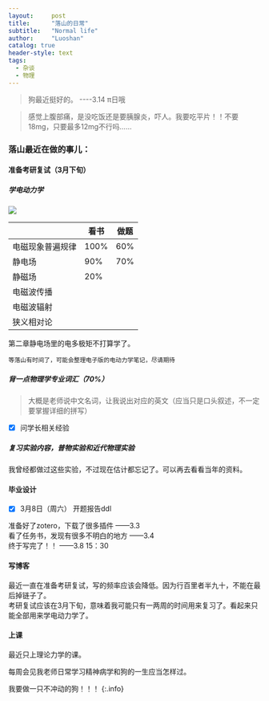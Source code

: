 ```yaml
---
layout:     post
title:      "落山的日常"
subtitle:   "Normal life"
author:     "Luoshan"
catalog: true
header-style: text
tags:
  - 杂谈
  - 物理
---
```


> 狗最近挺好的。    ----3.14 π日哦

> 感觉上腹部痛，是没吃饭还是要胰腺炎，吓人。我要吃平片！！不要18mg，只要最多12mg不行吗……

### 落山最近在做的事儿：


#### 准备考研复试（3月下旬）

##### 学电动力学

![](https://cdn.jsdelivr.net/gh/xunluoshan/xunluoshan.github.io@master/img/attachment/elec-dynamic-exam.png)

|                 | 看书  | 做题 |
| --------------- | ----- | ---- |
|  电磁现象普遍规律 | 100% |  60% |
|  静电场          | 90%  |  70% |
|  静磁场          | 20%  |      |
|  电磁波传播      |      |      |
|  电磁波辐射      |      |      |
|  狭义相对论      |      |      |

第二章静电场里的电多极矩不打算学了。

`等落山有时间了，可能会整理电子版的电动力学笔记，尽请期待`

##### 背一点物理学专业词汇（70%）
> 大概是老师说中文名词，让我说出对应的英文（应当只是口头叙述，不一定要掌握详细的拼写）

- [x] 问学长相关经验  

##### 复习实验内容，普物实验和近代物理实验

我曾经都做过这些实验，不过现在估计都忘记了。可以再去看看当年的资料。

#### 毕业设计

- [x] 3月8日（周六） 开题报告ddl

准备好了zotero，下载了很多插件   ——3.3  
看了任务书，发现有很多不明白的地方  ——3.4  
终于写完了！！  ——3.8 15：30  

#### 写博客

最近一直在准备考研复试，写的频率应该会降低。因为行百里者半九十，不能在最后掉链子了。  
考研复试应该在3月下旬，意味着我可能只有一两周的时间用来复习了。看起来只能全部用来学电动力学了。

#### 上课

最近只上理论力学的课。

每周会见我老师日常学习精神病学和狗的一生应当怎样过。  

我要做一只不冲动的狗！！！
{:.info}
